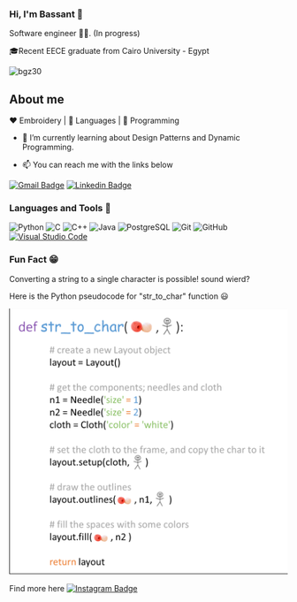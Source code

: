 ### Hi, I'm Bassant 👋

Software engineer :man_technologist:. (In progress)

🎓Recent EECE graduate from Cairo University - Egypt

<p align="left"> <img src="https://komarev.com/ghpvc/?username=bgz30" alt="bgz30" /> </p>

## About me 

:heart: Embroidery | :black_heart: Languages | :blue_heart: Programming

- 🌱 I’m currently learning about Design Patterns and Dynamic Programming.

- :mailbox: You can reach me with the links below
 
[![Gmail Badge](https://img.shields.io/badge/-Gmail-c14438?style=flat-square&logo=Gmail&logoColor=white&link=mailto:bassant.gamalzaid@gmail.com)](mailto:bassant.gamalzaid@gmail.com)
[![Linkedin Badge](https://img.shields.io/badge/-LinkedIn-blue?style=flat-square&logo=Linkedin&logoColor=white&link=https://www.linkedin.com/in/bassant-gamal-8bb42a107/)](https://www.linkedin.com/in/bassant-gamal-8bb42a107/)


### Languages and Tools :eyes:
![Python](https://img.shields.io/badge/-Python-000000?style=flat&logo=python)
![C](https://img.shields.io/badge/-C-000000?style=flat&logo=c)
![C++](https://img.shields.io/badge/-C++-000000?style=flat&logo=c%2B%2B)
![Java](https://img.shields.io/badge/-Java-000000?style=flat&logo=java)
![PostgreSQL](https://img.shields.io/badge/-PostgreSQL-336791?style=flat-square&logo=postgresql)
![Git](https://img.shields.io/badge/-Git-222222?style=flat&logo=git&logoColor=F05032)
![GitHub](https://img.shields.io/badge/-GitHub-222222?style=flat&logo=github&logoColor=181717)
[![Visual Studio Code](https://img.shields.io/badge/-VSCode-444444?style=flat&logo=visual-studio-code&logoColor=007ACC)](https://github.com/microsoft/vscode)

### Fun Fact :grin:
Converting a string to a single character is possible! sound wierd?

Here is the Python pseudocode for "str_to_char" function :smiley:

![image](https://github.com/BGZ30/BGZ30/blob/master/str2char_implement2.png)

Find more here [![Instagram Badge](https://img.shields.io/badge/-Instagram-C13584?style=flat&logo=Instagram&logoColor=white)](https://www.instagram.com/string2char/)


<!--
**BGZ30/BGZ30** is a ✨ _special_ ✨ repository because its `README.md` (this file) appears on your GitHub profile.

Here are some ideas to get you started:

- 🔭 I’m currently working on ...
- 🌱 I’m currently learning ...
- 👯 I’m looking to collaborate on ...
- 🤔 I’m looking for help with ...
- 💬 Ask me about ...
- 📫 How to reach me: ...
- 😄 Pronouns: ...
- ⚡ Fun fact: ...
-->
